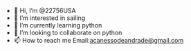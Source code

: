 - 👋 Hi, I’m @22756USA
- 👀 I’m interested in sailing
- 🌱 I’m currently learning python
- 💞️ I’m looking to collaborate on python
- 📫 How to reach me Email:acanessodeandrade@gmail.com

<!---
22756USA/22756USA is a ✨ special ✨ repository because its `README.md` (this file) appears on your GitHub profile.
You can click the Preview link to take a look at your changes.
--->
